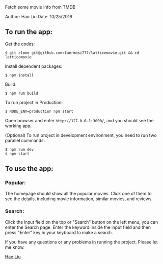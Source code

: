 Fetch some movie info from TMDB

Author: Hao Liu
Date: 10/25/2016

## To run the app:

Get the codes:

    $ git clone git@github.com:fuermosi777/latticemovie.git && cd latticemovie

Install dependent packages:

    $ npm install

Build:
    
    $ npm run build

To run project in Production:

    $ NODE_ENV=production npm start

Open browser and enter `http://127.0.0.1:3000/`, and you should see the working app.

(Optional) To run project in development environment, you need to run two parallel commands:

    $ npm run dev
    $ npm start

## To use the app:

### Popular:

The homepage should show all the popular movies. Click one of them to see the details, including movie information, similar movies, and reviews.

### Search:

Click the input field on the top or "Search" button on the left menu, you can enter the Search page. Enter the keyword inside the input field and then press "Enter" key in your keyboard to make a search.

If you have any questions or any problems in running the project. Please let me know.

[Hao Liu](mailto:liuhao1990@gmail.com)
